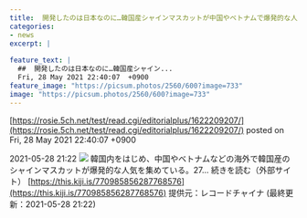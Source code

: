 ```yaml
---
title:  開発したのは日本なのに…韓国産シャインマスカットが中国やベトナムで爆発的な人気  
categories:
- news
excerpt: |
  
feature_text: |
  ##  開発したのは日本なのに…韓国産シャイン...
  Fri, 28 May 2021 22:40:07  +0900
feature_image: "https://picsum.photos/2560/600?image=733"
image: "https://picsum.photos/2560/600?image=733"
---
```


[https://rosie.5ch.net/test/read.cgi/editorialplus/1622209207/](https://rosie.5ch.net/test/read.cgi/editorialplus/1622209207/)
posted on Fri, 28 May 2021 22:40:07  +0900

<!--more-->

2021-05-28 21:22 ![](https://contents.oricon.co.jp/upimg/article/3/1529/1529175/detail/img400/ea75e53abd79dd6a2df5ed6af1aff521406033204257495fbe8586e83e9c3448.jpg) 韓国内をはじめ、中国やベトナムなどの海外で韓国産のシャインマスカットが爆発的な人気を集めている。27... 続きを読む（外部サイト） [https://this.kiji.is/770985856287768576](https://this.kiji.is/770985856287768576) 提供元：レコードチャイナ (最終更新：2021-05-28 21:22)
